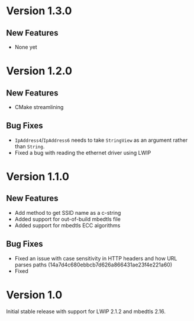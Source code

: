 # Version 1.3.0

## New Features

- None yet

# Version 1.2.0

## New Features

- CMake streamlining

## Bug Fixes

- `IpAddress4`/`IpAddress6` needs to take `StringView` as an argument rather than `String`.
- Fixed a bug with reading the ethernet driver using LWIP

# Version 1.1.0

## New Features

- Add method to get SSID name as a c-string
- Added support for out-of-build mbedtls file
- Added support for mbedtls ECC algorithms

## Bug Fixes

- Fixed an issue with case sensitivity in HTTP headers and how URL parses paths (14a7d4c680ebbcb7d626a866431ae23f4e221a60)
- Fixed

# Version 1.0

Initial stable release with support for LWIP 2.1.2 and mbedtls 2.16.
